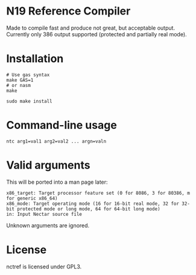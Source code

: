 # N19 Reference Compiler

Made to compile fast and produce not great, but acceptable output. Currently only 386 output supported (protected and partially real mode).

# Installation

    # Use gas syntax
    make GAS=1
    # or nasm
    make
    
    sudo make install

# Command-line usage

    ntc arg1=val1 arg2=val2 ... argn=valn

# Valid arguments

This will be ported into a man page later:

    x86_target: Target processor feature set (0 for 8086, 3 for 80386, m for generic x86_64)
    x86_mode: Target operating mode (16 for 16-bit real mode, 32 for 32-bit protected mode or long mode, 64 for 64-bit long mode)
    in: Input Nectar source file

Unknown arguments are ignored.

# License

nctref is licensed under GPL3.